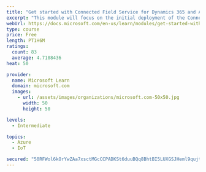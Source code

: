 ```yaml
---
title: "Get started with Connected Field Service for Dynamics 365 and Azure IoT"
excerpt: "This module will focus on the initial deployment of the Connected Field Service add-on for Dynamics 365 for Field Service.  The module will walk you through the installation and an understanding of the components installed as part of the out of the box template application."
webUrl: https://docs.microsoft.com/en-us/learn/modules/get-started-with-connected-field-service/
type: course
price: Free
length: PT1H6M
ratings:
  count: 83
  average: 4.7108436
heat: 50

provider:
  name: Microsoft Learn
  domain: microsoft.com
  images:
    - url: /assets/images/organizations/microsoft.com-50x50.jpg
      width: 50
      height: 50

levels:
  - Intermediate

topics:
  - Azure
  - IoT

secured: "50RFWol6kOrYwZAa7xsctMGcCCPADKSt6duuBQq8BhtBI5LUXGSJHeml9qujtP+CqNYdOp7dv9zdX7Qx3WKo+/okDA2vFks54e9BMUF4FAh5xC9PVTKGsifpD/QkWgMBLf3RpimsKs0dVBoW65kSSdH/h1GMCCuhImchIahaEkvzyJUjri7XqOtnSRyKGjusXDtgiNqPcYd9RYhcSJR9Duyumh62d6fMbfwYTt4xJvSu18JihbgXN0eykyzNnsU02qOHK6ypCK4/fC/8Whbyjipy/uAUlsM92QsUQSry4aKUS8qyEE33LHLAW0hhGQqzst0Evwoc4THnn9N5PKgeptiDp11cV+GNqwoytyKH1sqAH7829Etk1HkujRbCXuykj7hosttp813wm43x+jfqwh8RNqxCEe2Suvd3dL5N5Vs=;FeApnoGjc18MxlfwzWcuKQ=="
---
```


